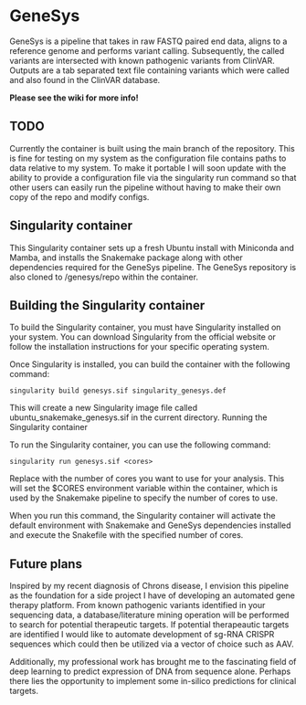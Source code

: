 # GeneSys 

GeneSys is a pipeline that takes in raw FASTQ paired end data, aligns to a reference genome and performs variant calling. Subsequently, the called variants are intersected with known pathogenic variants from ClinVAR. Outputs are a tab separated text file containing variants which were called and also found in the ClinVAR database.

**Please see the wiki for more info!** 


## TODO
Currently the container is built using the main branch of the repository. This is fine for testing on my system as the configuration file contains paths to data relative to my system. To make it portable I will soon update with the ability to provide a configuration file via the singularity run command so that other users can easily run the pipeline without having to make their own copy of the repo and modify configs. 

## Singularity container 

This Singularity container sets up a fresh Ubuntu install with Miniconda and Mamba, and installs the Snakemake package along with other dependencies required for the GeneSys pipeline. The GeneSys repository is also cloned to /genesys/repo within the container.

## Building the Singularity container

To build the Singularity container, you must have Singularity installed on your system. You can download Singularity from the official website or follow the installation instructions for your specific operating system.

Once Singularity is installed, you can build the container with the following command:

`singularity build genesys.sif singularity_genesys.def`

This will create a new Singularity image file called ubuntu_snakemake_genesys.sif in the current directory.
Running the Singularity container

To run the Singularity container, you can use the following command:

`singularity run genesys.sif <cores>` 
 
Replace <cores> with the number of cores you want to use for your analysis. This will set the $CORES environment variable within the container, which is used by the Snakemake pipeline to specify the number of cores to use.

When you run this command, the Singularity container will activate the default environment with Snakemake and GeneSys dependencies installed and execute the Snakefile with the specified number of cores.

## Future plans
Inspired by my recent diagnosis of Chrons disease, I envision this pipeline as the foundation for a side project I have of developing an automated gene therapy platform. From known pathogenic variants identified in your sequencing data, a database/literature mining operation will be performed to search for potential therapeutic targets. If potential therapeautic targets are identified I would like to automate development of sg-RNA CRISPR sequences which could then be utilized via a vector of choice such as AAV. 

Additionally, my professional work has brought me to the fascinating field of deep learning to predict expression of DNA from sequence alone. Perhaps there lies the opportunity to implement some in-silico predictions for clinical targets.  

